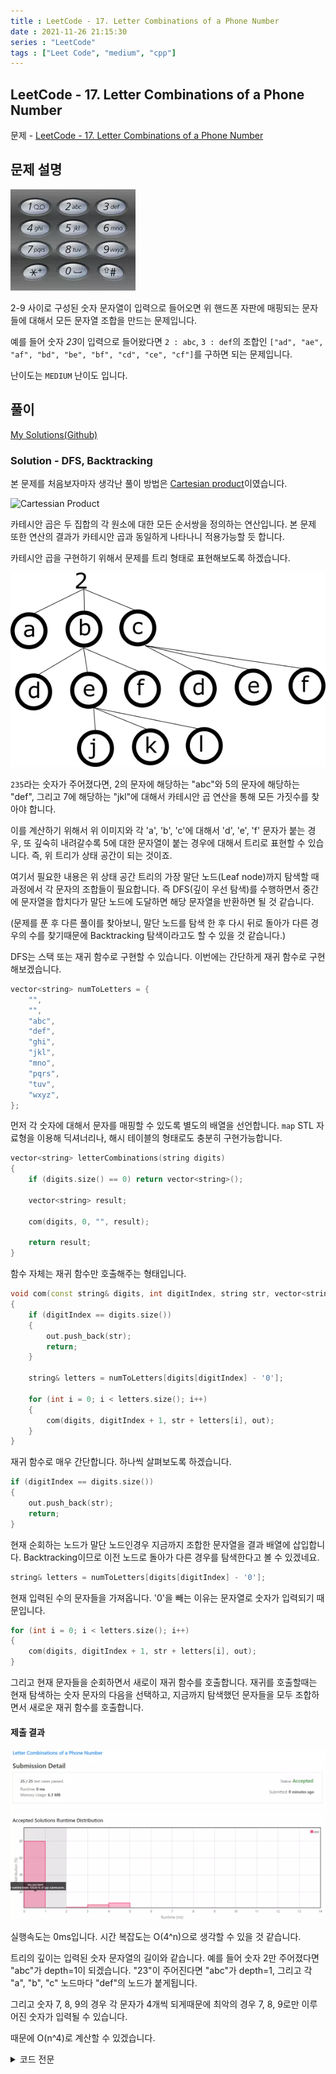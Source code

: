 ```yaml
---
title : LeetCode - 17. Letter Combinations of a Phone Number
date : 2021-11-26 21:15:30
series : "LeetCode"
tags : ["Leet Code", "medium", "cpp"]
---
```


## LeetCode - 17. Letter Combinations of a Phone Number
문제 - [LeetCode - 17. Letter Combinations of a Phone Number](https://leetcode.com/problems/letter-combinations-of-a-phone-number/)

## 문제 설명
![Solution 1 result](./images/17/example.webp)

2-9 사이로 구성된 숫자 문자열이 입력으로 들어오면 위 핸드폰 자판에 매핑되는 문자들에 대해서 모든 문자열 조합을 만드는 문제입니다.

예를 들어 숫자 *23*이 입력으로 들어왔다면 `2 : abc`, `3 : def`의 조합인 `["ad", "ae", "af", "bd", "be", "bf", "cd", "ce", "cf"]`를 구하면 되는 문제입니다.

난이도는 `MEDIUM` 난이도 입니다.

## 풀이
[My Solutions(Github)](https://github.com/LDobac/leetcode/tree/master/17.%20Letter%20Combinations%20of%20a%20Phone%20Number)

### Solution - DFS, Backtracking
본 문제를 처음보자마자 생각난 풀이 방법은 [Cartesian product](https://en.wikipedia.org/wiki/Cartesian_product)이였습니다.

![Cartessian Product](https://upload.wikimedia.org/wikipedia/commons/thumb/4/4e/Cartesian_Product_qtl1.svg/330px-Cartesian_Product_qtl1.svg.png)

카테시안 곱은 두 집합의 각 원소에 대한 모든 순서쌍을 정의하는 연산입니다. 본 문제 또한 연산의 결과가 카테시안 곱과 동일하게 나타나니 적용가능할 듯 합니다.

카테시안 곱을 구현하기 위해서 문제를 트리 형태로 표현해보도록 하겠습니다.

![tree example](./images/17/example_2.webp)

`235`라는 숫자가 주어졌다면, 2의 문자에 해당하는 "abc"와 5의 문자에 해당하는 "def", 그리고 7에 해당하는 "jkl"에 대해서 카테시안 곱 연산을 통해 모든 가짓수를 찾아야 합니다.

이를 계산하기 위해서 위 이미지와 각 'a', 'b', 'c'에 대해서 'd', 'e', 'f' 문자가 붙는 경우, 또 깊숙히 내려갈수록 5에 대한 문자열이 붙는 경우에 대해서 트리로 표현할 수 있습니다. 즉, 위 트리가 상태 공간이 되는 것이죠.

여기서 필요한 내용은 위 상태 공간 트리의 가장 말단 노드(Leaf node)까지 탐색할 때 과정에서 각 문자의 조합들이 필요합니다. 즉 DFS(깊이 우선 탐색)를 수행하면서 중간에 문자열을 합치다가 말단 노드에 도달하면 해당 문자열을 반환하면 될 것 같습니다.

(문제를 푼 후 다른 풀이를 찾아보니, 말단 노드를 탐색 한 후 다시 뒤로 돌아가 다른 경우의 수를 찾기때문에 Backtracking 탐색이라고도 할 수 있을 것 같습니다.)

DFS는 스택 또는 재귀 함수로 구현할 수 있습니다. 이번에는 간단하게 재귀 함수로 구현해보겠습니다.

```cpp
vector<string> numToLetters = {
    "",
    "",
    "abc",
    "def",
    "ghi",
    "jkl",
    "mno",
    "pqrs",
    "tuv",
    "wxyz",
};
```

먼저 각 숫자에 대해서 문자를 매핑할 수 있도록 별도의 배열을 선언합니다. `map` STL 자료형을 이용해 딕셔너리나, 해시 테이블의 형태로도 충분히 구현가능합니다.

```cpp
vector<string> letterCombinations(string digits) 
{
    if (digits.size() == 0) return vector<string>();

    vector<string> result;

    com(digits, 0, "", result);

    return result;
}
```

함수 자체는 재귀 함수만 호출해주는 형태입니다.

```cpp
void com(const string& digits, int digitIndex, string str, vector<string>& out)
{
    if (digitIndex == digits.size()) 
    {
        out.push_back(str);
        return;
    }

    string& letters = numToLetters[digits[digitIndex] - '0'];

    for (int i = 0; i < letters.size(); i++)
    {
        com(digits, digitIndex + 1, str + letters[i], out);
    }
}
```

재귀 함수로 매우 간단합니다. 하나씩 살펴보도록 하겠습니다.

```cpp
if (digitIndex == digits.size()) 
{
    out.push_back(str);
    return;
}
```

현재 순회하는 노드가 말단 노드인경우 지금까지 조합한 문자열을 결과 배열에 삽입합니다. Backtracking이므로 이전 노드로 돌아가 다른 경우를 탐색한다고 볼 수 있겠네요.

```cpp
string& letters = numToLetters[digits[digitIndex] - '0'];
```

현재 입력된 수의 문자들을 가져옵니다. '0'을 빼는 이유는 문자열로 숫자가 입력되기 때문입니다.

```cpp
for (int i = 0; i < letters.size(); i++)
{
    com(digits, digitIndex + 1, str + letters[i], out);
}
```

그리고 현재 문자들을 순회하면서 새로이 재귀 함수를 호출합니다. 재귀를 호출할때는 현재 탐색하는 숫자 문자의 다음을 선택하고, 지금까지 탐색했던 문자들을 모두 조합하면서 새로운 재귀 함수를 호출합니다.

#### 제출 결과
![Solution 1 result](./images/17/result_1.webp)

실행속도는 0ms입니다. 시간 복잡도는 O(4^n)으로 생각할 수 있을 것 같습니다.

트리의 깊이는 입력된 숫자 문자열의 길이와 같습니다. 예를 들어 숫자 2만 주어졌다면 "abc"가 depth=1이 되겠습니다. "23"이 주어진다면 "abc"가 depth=1, 그리고 각 "a", "b", "c" 노드마다 "def"의 노드가 붙게됩니다.

그리고 숫자 7, 8, 9의 경우 각 문자가 4개씩 되게때문에 최악의 경우 7, 8, 9로만 이루어진 숫자가 입력될 수 있습니다.

때문에 O(n^4)로 계산할 수 있겠습니다.

<details>
<summary>코드 전문</summary>

```cpp
class Solution 
{
public:
    vector<string> numToLetters = {
        "",
        "",
        "abc",
        "def",
        "ghi",
        "jkl",
        "mno",
        "pqrs",
        "tuv",
        "wxyz",
    };

    vector<string> letterCombinations(string digits) 
    {
        if (digits.size() == 0) return vector<string>();

        vector<string> result;

        com(digits, 0, "", result);

        return result;
    }

    void com(const string& digits, int digitIndex, string str, vector<string>& out)
    {
        if (digitIndex == digits.size()) 
        {
            out.push_back(str);
            return;
        }

        string& letters = numToLetters[digits[digitIndex] - '0'];

        for (int i = 0; i < letters.size(); i++)
        {
            com(digits, digitIndex + 1, str + letters[i], out);
        }
        
    }
};
```

</details>
